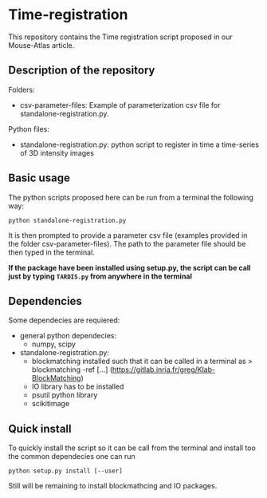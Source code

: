 # Time-registration

This repository contains the Time registration script proposed in our Mouse-Atlas article.

## Description of the repository
Folders:
  - csv-parameter-files: Example of parameterization csv file for standalone-registration.py.
  
Python files:
  - standalone-registration.py: python script to register in time a time-series of 3D intensity images

## Basic usage
The python scripts proposed here can be run from a terminal the following way:

`python standalone-registration.py`

It is then prompted to provide a parameter csv file (examples provided in the folder csv-parameter-files). The path to the parameter file should be then typed in the terminal.

**If the package have been installed using setup.py, the script can be call just by typing `TARDIS.py` from anywhere in the terminal**


## Dependencies
Some dependecies are requiered:
  - general python dependecies:
    - numpy, scipy
  - standalone-registration.py:
    - blockmatching installed such that it can be called in a terminal as > blockmatching -ref [...] (https://gitlab.inria.fr/greg/Klab-BlockMatching)
    - IO library has to be installed 
    - psutil python library
    - scikitimage
    
## Quick install
To quickly install the script so it can be call from the terminal and install too the common dependecies one can run
```shell
python setup.py install [--user]
```
Still will be remaining to install blockmathcing and IO packages.
